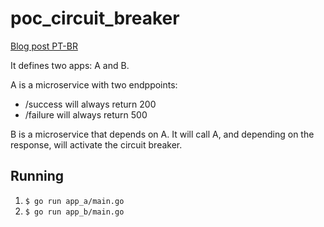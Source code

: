 # poc_circuit_breaker

[Blog post PT-BR](https://mfbmina.dev/posts/golang-circuit-breaker/)

It defines two apps: A and B.

A is a microservice with two endppoints: 
- /success will always return 200
- /failure will always return 500

B is a microservice that depends on A. It will call A, and depending on the response, will activate the circuit breaker.

## Running

1. `$ go run app_a/main.go`
1. `$ go run app_b/main.go`
